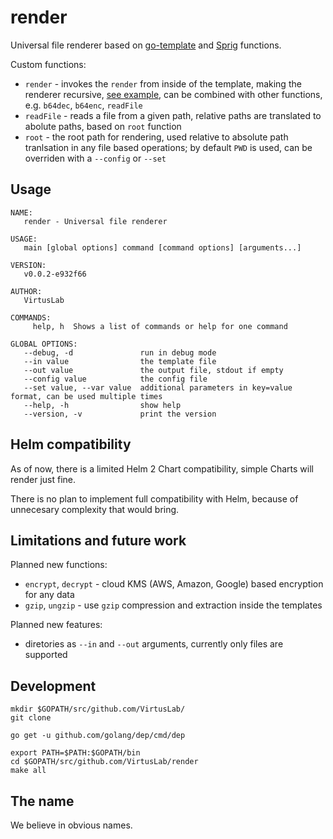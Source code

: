 # render

Universal file renderer based on [go-template](https://golang.org/pkg/text/template/) 
and [Sprig](http://masterminds.github.io/sprig/) functions.

Custom functions:

- `render` - invokes the `render` from inside of the template, making the renderer recursive, [see example](examples/example.yaml.tmpl#L10), can be combined with other functions, e.g. `b64dec`, `b64enc`, `readFile`
- `readFile` - reads a file from a given path, relative paths are translated to abolute paths, based on `root` function
- `root` - the root path for rendering, used relative to absolute path tranlsation in any file based operations; by default `PWD` is used, can be overriden with a `--config` or `--set`

## Usage

    NAME:
       render - Universal file renderer
    
    USAGE:
       main [global options] command [command options] [arguments...]
    
    VERSION:
       v0.0.2-e932f66
    
    AUTHOR:
       VirtusLab
    
    COMMANDS:
         help, h  Shows a list of commands or help for one command
    
    GLOBAL OPTIONS:
       --debug, -d               run in debug mode
       --in value                the template file
       --out value               the output file, stdout if empty
       --config value            the config file
       --set value, --var value  additional parameters in key=value format, can be used multiple times
       --help, -h                show help
       --version, -v             print the version

## Helm compatibility

As of now, there is a limited Helm 2 Chart compatibility, simple Charts will render just fine.

There is no plan to implement full compatibility with Helm, because of unnecesary complexity that would bring.

## Limitations and future work

Planned new functions:

- `encrypt`, `decrypt` - cloud KMS (AWS, Amazon, Google) based encryption for any data
- `gzip`, `ungzip` - use `gzip` compression and extraction inside the templates

Planned new features:

- diretories as `--in` and `--out` arguments, currently only files are supported

## Development

    mkdir $GOPATH/src/github.com/VirtusLab/
    git clone 
    
    go get -u github.com/golang/dep/cmd/dep
    
    export PATH=$PATH:$GOPATH/bin
    cd $GOPATH/src/github.com/VirtusLab/render
    make all

## The name

We believe in obvious names.
